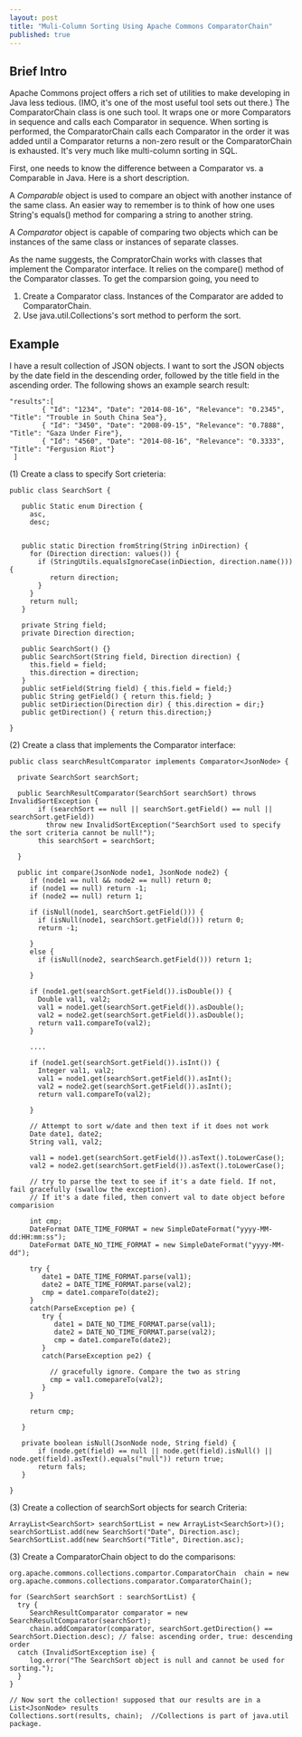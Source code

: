 ```yaml
---
layout: post
title: "Muli-Column Sorting Using Apache Commons ComparatorChain"
published: true
---
```


Brief Intro
-----------

Apache Commons project offers a rich set of utilities to make developing in Java less tedious. (IMO, it's one of the most useful tool sets out there.) The ComparatorChain class is one such tool. It wraps one or more Comparators in sequence and calls each Comparator in sequence. When sorting is performed, the ComparatorChain calls each Comparator in the order it was added until a Comparator returns a non-zero result or the ComparatorChain is exhausted. It's very much like multi-column sorting in SQL.

First, one needs to know the difference between a Comparator vs. a Comparable in Java. Here is a short description.

A *Comparable* object is used to compare an object with another instance of the same class. An easier way to remember is to think of how one uses String's equals() method for comparing a string to another string.

A *Comparator* object is capable of comparing two objects which can be instances of the same class or instances of separate classes.

As the name suggests, the CompratorChain works with classes that implement the Comparator interface. It relies on the compare() method of the Comparator classes. To get the comparsion going, you need to 

1. Create a Comparator class. Instances of the Comparator are added to ComparatorChain.
2. Use java.util.Collections's sort method to perform the sort.


Example
-------

 I have a result collection of JSON objects. I want to sort the JSON objects by the date field in the descending order, followed by the title field in the ascending order.  The following shows an example search result:

 
    "results":[
            { "Id": "1234", "Date": "2014-08-16", "Relevance": "0.2345", "Title": "Trouble in South China Sea"},
            { "Id": "3450", "Date": "2008-09-15", "Relevance": "0.7888", "Title": "Gaza Under Fire"},
            { "Id": "4560", "Date": "2014-08-16", "Relevance": "0.3333", "Title": "Fergusion Riot"}
     ]


(1) Create a class to specify Sort crieteria:

    public class SearchSort {

       public Static enum Direction {
         asc,
         desc;

     
       public static Direction fromString(String inDirection) {
         for (Direction direction: values()) {
           if (StringUtils.equalsIgnoreCase(inDiection, direction.name())) {
              return direction;
           }
         }
         return null;
       }

       private String field;
       private Direction direction;

       public SearchSort() {}
       public SearchSort(String field, Direction direction) {
         this.field = field;
         this.direction = direction;
       }
       public setField(String field) { this.field = field;}
       public String getField() { return this.field; }
       public setDiriection(Direction dir) { this.direction = dir;}
       public getDirection() { return this.direction;}
   
    }     

(2) Create a class that implements the Comparator interface:

    public class searchResultComparator implements Comparator<JsonNode> {

      private SearchSort searchSort;

      public SearchResultComparator(SearchSort searchSort) throws InvalidSortException {
           if (searchSort == null || searchSort.getField() == null || searchSort.getField))
             throw new InvalidSortException("SearchSort used to specify the sort criteria cannot be null!");
           this searchSort = searchSort;

      }

      public int compare(JsonNode node1, JsonNode node2) {
         if (node1 == null && node2 == null) return 0;
         if (node1 == null) return -1;
         if (node2 == null) return 1;

         if (isNull(node1, searchSort.getField())) {
           if (isNull(node1, searchSort.getField())) return 0;
           return -1;

         }
         else {
           if (isNull(node2, searchSearch.getField())) return 1;

         }
         
         if (node1.get(searchSort.getField()).isDouble()) {
           Double val1, val2;
           val1 = node1.get(searchSort.getField()).asDouble();
           val2 = node2.get(searchSort.getField()).asDouble();
           return va11.compareTo(val2);
         }

         ....

         if (node1.get(searchSort.getField()).isInt()) {
           Integer val1, val2;
           val1 = node1.get(searchSort.getField()).asInt();
           val2 = node2.get(searchSort.getField()).asInt();
           return val1.compareTo(val2);

         }

         // Attempt to sort w/date and then text if it does not work
         Date date1, date2;
         String val1, val2;

         val1 = node1.get(searchSort.getField()).asText().toLowerCase();         
         val2 = node2.get(searchSort.getField()).asText().toLowerCase();
         
         // try to parse the text to see if it's a date field. If not, fail gracefully (swallow the exception).
         // If it's a date filed, then convert val to date object before comparision

         int cmp;
         DateFormat DATE_TIME_FORMAT = new SimpleDateFormat("yyyy-MM-dd:HH:mm:ss");
         DateFormat DATE_NO_TIME_FORMAT = new SimpleDateFormat("yyyy-MM-dd");

         try {
            date1 = DATE_TIME_FORMAT.parse(val1);
            date2 = DATE_TIME_FORMAT.parse(val2);
            cmp = date1.compareTo(date2);
         }
         catch(ParseException pe) {
            try {
               date1 = DATE_NO_TIME_FORMAT.parse(val1);
               date2 = DATE_NO_TIME_FORMAT.parse(val2);
               cmp = date1.compareTo(date2);
            }
            catch(ParseException pe2) {

              // gracefully ignore. Compare the two as string
              cmp = val1.comepareTo(val2);
            }
         }
         
         return cmp;

       }

       private boolean isNull(JsonNode node, String field) {
           if (node.get(field) == null || node.get(field).isNull() || node.get(field).asText().equals("null")) return true;
           return fals;
       }

    }

(3) Create a collection of searchSort objects for search Criteria:

    ArrayList<SearchSort> searchSortList = new ArrayList<SearchSort>)();
    searchSortList.add(new SearchSort("Date", Direction.asc);
    SearchSortList.add(new SearchSort("Title", Direction.asc);

(3) Create a ComparatorChain object to do the comparisons:

    org.apache.commons.collections.compartor.ComparatorChain  chain = new org.apache.commons.collections.comparator.ComparatorChain();

    for (SearchSort searchSort : searchSortList) {
      try {
         SearchResultComparator comparator = new SearchResultComparator(searchSort);
         chain.addComparator(comparator, searchSort.getDirection() == SearchSort.Diection.desc); // false: ascending order, true: descending order
      catch (InvalidSortException ise) {
         log.error("The SearchSort object is null and cannot be used for sorting.");
      }
    }

    // Now sort the collection! supposed that our results are in a List<JsonNode> results
    Collections.sort(results, chain);  //Collections is part of java.util package.


